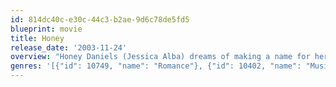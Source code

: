 ```yaml
---
id: 814dc40c-e30c-44c3-b2ae-9d6c78de5fd5
blueprint: movie
title: Honey
release_date: '2003-11-24'
overview: "Honey Daniels (Jessica Alba) dreams of making a name for herself as a hip-hop choreographer. When she's not busy hitting downtown clubs with her friends, she teaches dance classes at a nearby community center in Harlem, N.Y., as a way to keep kids off the streets. Honey thinks she's hit the jackpot when she meets a hotshot director (David Moscow) who casts her in one of his music videos. But, when he starts demanding sexual favors from her, Honey makes a decision that will change her life."
genres: '[{"id": 10749, "name": "Romance"}, {"id": 10402, "name": "Music"}, {"id": 10751, "name": "Family"}]'
---
```

